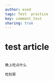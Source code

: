 ```yaml
---
author: evod
tags: Test  practice
key: comment_test
sharing: true
---
```


# test article

```

晚上吃点什么

吃钊哥

```


